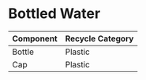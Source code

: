 # Bottled Water

| Component | Recycle Category |
| --- | --- |
| Bottle | Plastic |
| Cap | Plastic |
